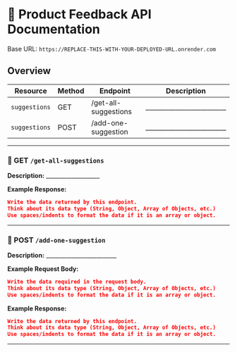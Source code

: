 # 📘 Product Feedback API Documentation

Base URL: `https://REPLACE-THIS-WITH-YOUR-DEPLOYED-URL.onrender.com`

## Overview

| Resource         | Method | Endpoint                   | Description                                           |
|------------------|--------|----------------------------|-------------------------------------------------------|
| `suggestions`    | GET    | /get-all-suggestions       | _________________________                             |
| `suggestions`    | POST   | /add-one-suggestion        | _________________________                             |

---

### 🔹 GET `/get-all-suggestions`

**Description:** ___________________

**Example Response:**

```json
Write the data returned by this endpoint. 
Think about its data type (String, Object, Array of Objects, etc.)
Use spaces/indents to format the data if it is an array or object. 

```

---

### 🔹 POST `/add-one-suggestion`

**Description:** _________________________

**Example Request Body:**

```json
Write the data required in the request body. 
Think about its data type (String, Object, Array of Objects, etc.)
Use spaces/indents to format the data if it is an array or object. 
```

**Example Response:**

```json
Write the data returned by this endpoint. 
Think about its data type (String, Object, Array of Objects, etc.)
Use spaces/indents to format the data if it is an array or object. 
```
---

